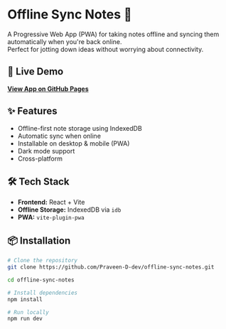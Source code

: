 # Offline Sync Notes 📝

A Progressive Web App (PWA) for taking notes offline and syncing them automatically when you're back online.  
Perfect for jotting down ideas without worrying about connectivity.

## 🚀 Live Demo
[**View App on GitHub Pages**](https://Praveen-D-dev.github.io/offline-sync-notes/)

## ✨ Features
- Offline-first note storage using IndexedDB
- Automatic sync when online
- Installable on desktop & mobile (PWA)
- Dark mode support
- Cross-platform

## 🛠 Tech Stack
- **Frontend:** React + Vite
- **Offline Storage:** IndexedDB via `idb`
- **PWA:** `vite-plugin-pwa`

## 📦 Installation
```bash
# Clone the repository
git clone https://github.com/Praveen-D-dev/offline-sync-notes.git

cd offline-sync-notes

# Install dependencies
npm install

# Run locally
npm run dev
